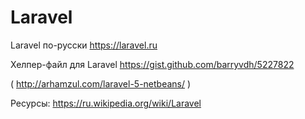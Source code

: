 # Laravel

Laravel по-русски
https://laravel.ru

Хелпер-файл для Laravel
https://gist.github.com/barryvdh/5227822

( http://arhamzul.com/laravel-5-netbeans/ )



Ресурсы:
https://ru.wikipedia.org/wiki/Laravel